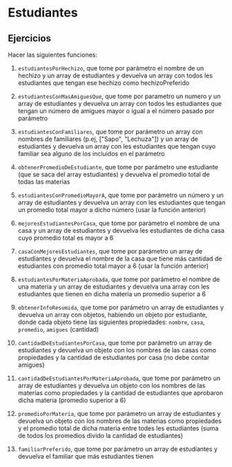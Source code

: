 # Estudiantes

## Ejercicios

Hacer las siguientes funciones:

1. `estudiantesPorHechizo`, que tome por parámetro el nombre de un hechizo y un array de estudiantes y devuelva un array con todos les estudiantes que tengan ese hechizo como hechizoPreferido

2. `estudiantesConMasAmiguesQue`, que tome por parametro un numero y un array de estudiantes y devuelva un array con todos les estudiantes que tengan un número de amigues mayor o igual a el número pasado por parámetro

3. `estudiantesConFamiliares`, que tome por parámetro un array con nombres de familiares (p.ej, ["Sapo", "Lechuza"]) y un array de estudiantes y devuelva un array con les estudiantes que tengan cuyo familiar sea alguno de los incluidos en el parámetro

4. `obtenerPromedioDeEstudiante`, que tome por parámetro une estudiante (que se saca del array estudiantes) y devuelva el promedio total de todas las materias

5. `estudiantesConPromedioMayorA`, que tome por parámetro un número y un array de estudiantes y devuelva un array con les estudiantes que tengan un promedio total mayor a dicho número (usar la función anterior)

6. `mejoresEstudiantesPorCasa`, que tome por parámetro el nombre de una casa y un array de estudiantes y devuelva les estudiantes de dicha casa cuyo promedio total es mayor a 6

7. `casaConMejoresEstudiantes`, que tome por parámetro un array de estudiantes y devuelva el nombre de la casa que tiene más cantidad de estudiantes con promedio total mayor a 6 (usar la función anterior)

8. `estudiantesPorMateriaAprobada`, que tome por parámetro el nombre de una materia y un array de estudiantes y devuelva una array con les estudiantes que tienen en dicha materia un promedio superior a 6

9. `obtenerInfoResumida`, que tome por parámetro un array de estudiantes y devuelva un array con objetos, habiendo un objeto por estudiante, donde cada objeto tiene las siguientes propiedades: `nombre`, `casa`, `promedio`, `amigues` (cantidad)

10. `cantidadDeEstudiantesPorCasa`, que tome por parámetro un array de estudiantes y devuelva un objeto con los nombres de las casas como propiedades y la cantidad de estudiantes por casa (no debe contar amigues)

11. `cantidadDeEstudiantesPorMateriaAprobada`, que tome por parámetro un array de estudiantes y devuelva un objeto con los nombres de las materias como propiedades y la cantidad de estudiantes que aprobaron dicha materia (promedio superior a 6)

12. `promedioPorMateria`, que tome por parámetro un array de estudiantes y devuelva un objeto con los nombres de las materias como propiedades y el promedio total de dicha materia entre todes les estudiantes (suma de todos los promedios divido la cantidad de estudiantes)

13. `familiarPreferido`, que tome por parámetro un array de estudiantes y devuelva el familiar que más estudiantes tienen